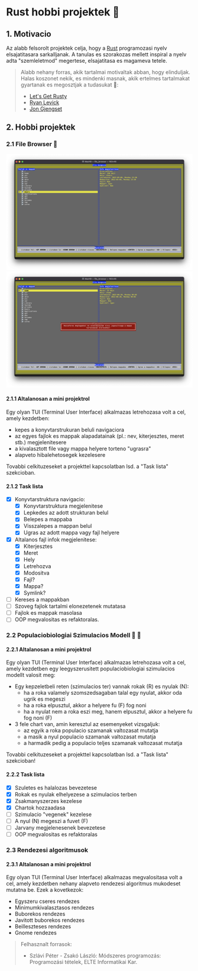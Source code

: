 # Rust hobbi projektek 🦀

## 1. Motivacio

Az alabb felsorolt projektek celja, hogy a [Rust](https://www.rust-lang.org) programozasi nyelv elsajatitasara sarkalljanak. A tanulas es szorakozas mellett inspiral a nyelv adta "szemleletmod" megertese, elsajatitasa es magameva tetele.

> Alabb nehany forras, akik tartalmai motivaltak abban, hogy elinduljak. Halas koszonet nekik, es mindenki masnak, akik ertelmes tartalmakat gyartanak es megosztjak a tudasukat 🎉:
> - [Let's Get Rusty](https://www.youtube.com/c/LetsGetRusty)
> - [Ryan Levick](https://www.youtube.com/c/RyanLevicksVideos/featured)
> - [Jon Gjengset](https://www.youtube.com/c/JonGjengset/featured)

## 2. Hobbi projektek

### 2.1 File Browser 📂

![File Browser](images/file_browser.png)
![File Browser - Permission Denied](images/file_browser_error.png)

#### 2.1.1 Altalanosan a mini projektrol

Egy olyan TUI (Terminal User Interface) alkalmazas letrehozasa volt a cel, amely kezdetben:
- kepes a konyvtarstrukuran beluli navigaciora
- az egyes fajlok es mappak alapadatainak (pl.: nev, kiterjesztes, meret stb.) megjelenitesere
- a kivalasztott file vagy mappa helyere torteno "ugrasra"
- alapveto hibalehetosegek kezelesere

Tovabbi celkituzeseket a projekttel kapcsolatban lsd. a "Task lista" szekcioban.

#### 2.1.2 Task lista

- [x] Konyvtarstruktura navigacio:
  - [x] Konyvtarstruktura megjelenitese 
  - [x] Lepkedes az adott strukturan belul
  - [x] Belepes a mappaba
  - [x] Visszalepes a mappan belul
  - [x] Ugras az adott mappa vagy fajl helyere
- [x] Altalanos fajl infok megjelenitese:
  - [x] Kiterjesztes
  - [x] Meret
  - [x] Hely
  - [x] Letrehozva
  - [x] Modositva
  - [x] Fajl?
  - [x] Mappa?
  - [x] Symlink?
- [ ] Kereses a mappakban
- [ ] Szoveg fajlok tartalmi elonezetenek mutatasa
- [ ] Fajlok es mappak masolasa
- [ ] OOP megvalositas es refaktoralas.

### 2.2 Populaciobiologiai Szimulacios Modell 🦊 🐰

#### 2.2.1 Altalanosan a mini projektrol

Egy olyan TUI (Terminal User Interface) alkalmazas letrehozasa volt a cel, amely kezdetben egy leegyszerusitett populaciobiologiai szimulacios modellt valosit meg:
- Egy kepzeletbeli reten (szimulacios ter) vannak rokak (R) es nyulak (N):
  - ha a roka valamely szomszedsagaban talal egy nyulat, akkor oda ugrik es megeszi
  - ha a roka elpusztul, akkor a helyere fu (F) fog noni
  - ha a nyulat nem a roka eszi meg, hanem elpusztul, akkor a helyere fu fog noni (F)
- 3 fele chart van, amin keresztul az esemenyeket vizsgaljuk:
  - az egyik a roka populacio szamanak valtozasat mutatja
  - a masik a nyul populacio szamanak valtozasat mutatja
  - a harmadik pedig a populacio teljes szamanak valtozasat mutatja

Tovabbi celkituzeseket a projekttel kapcsolatban lsd. a "Task lista" szekcioban!

#### 2.2.2 Task lista

- [x] Szuletes es halalozas bevezetese
- [x] Rokak es nyulak elhelyezese a szimulacios terben
- [x] Zsakmanyszerzes kezelese
- [x] Chartok hozzaadasa
- [ ] Szimulacio "vegenek" kezelese
- [ ] A nyul (N) megeszi a fuvet (F)
- [ ] Jarvany megjelenesenek bevezetese
- [ ] OOP megvalositas es refaktoralas

### 2.3 Rendezesi algoritmusok

#### 2.3.1 Altalanosan a mini projektrol

Egy olyan TUI (Terminal User Interface) alkalmazas megvalositasa volt a cel, amely kezdetben nehany alapveto rendezesi algoritmus mukodeset mutatna be. Ezek a kovetkezok:
- Egyszeru cseres rendezes
- Minimumkivalasztasos rendezes
- Buborekos rendezes
- Javitott buborekos rendezes
- Beilleszteses rendezes
- Gnome rendezes

> Felhasznalt forrasok:
> - Szlávi Péter - Zsakó László: Módszeres programozás: Programozási tételek, ELTE Informatikai Kar. 
